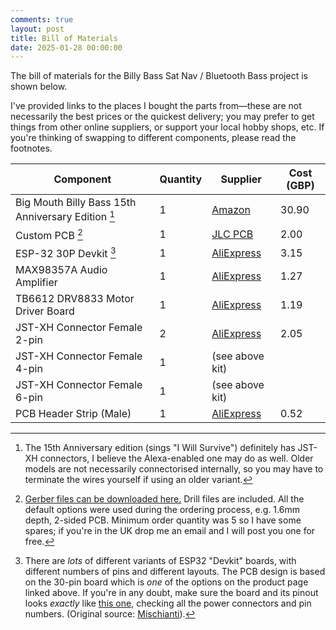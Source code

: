 ```yaml
---
comments: true
layout: post
title: Bill of Materials
date: 2025-01-28 00:00:00
---
```


The bill of materials for the Billy Bass Sat Nav / Bluetooth Bass project is shown below.

I've provided links to the places I bought the parts from&mdash;these are not necessarily the best prices or the quickest delivery; you may prefer to get things from other online suppliers, or support your local hobby shops, etc. If you're thinking of swapping to different components, please read the footnotes.

| Component                                                                     | Quantity | Supplier                                                                                                                   | Cost (GBP) |
|-------------------------------------------------------------------------------|----------|----------------------------------------------------------------------------------------------------------------------------|------------|
| Big Mouth Billy Bass 15th Anniversary Edition [^1]                            | 1        | [Amazon](https://www.amazon.co.uk/Funtime-Billy-Bass-Special-Anniversary/dp/B00OW8GLRM/)                                   | 30.90      |
| Custom PCB [^2] | 1        | [JLC PCB](https://jlcpcb.com/)                                                                                             | 2.00       |
| ESP-32 30P Devkit [^3]                                                        | 1        | [AliExpress](https://www.aliexpress.com/item/1005006246777139.html)                             | 3.15       |
| MAX98357A Audio Amplifier                                                     | 1        | [AliExpress](https://www.aliexpress.com/item/1005005383121121.html)                                      | 1.27       |
| TB6612 DRV8833 Motor Driver Board                                             | 1        | [AliExpress](https://www.aliexpress.com/item/1005005756666126.html) | 1.19       |
| JST-XH Connector Female 2-pin                                                 | 2        | [AliExpress](https://www.aliexpress.com/item/1005006498660940.html)                                | 2.05       |
| JST-XH Connector Female 4-pin                                                 | 1        | (see above kit)                                                                                                            |            |
| JST-XH Connector Female 6-pin                                                 | 1        | (see above kit)                                                                                                            |            |
| PCB Header Strip (Male)                                                       | 1        | [AliExpress](https://www.aliexpress.com/item/1005008081982484.html)                                                                                          | 0.52       |



[^1]: The 15th Anniversary edition (sings "I Will Survive") definitely has JST-XH connectors, I believe the Alexa-enabled one may do as well. Older models are not necessarily connectorised internally, so you may have to terminate the wires yourself if using an older variant.
[^2]: [Gerber files can be downloaded here.](/files/projects/bluetooth-bass/bluetooth-gerbers.zip) Drill files are included. All the default options were used during the ordering process, e.g. 1.6mm depth, 2-sided PCB. Minimum order quantity was 5 so I have some spares; if you're in the UK drop me an email and I will post you one for free.
[^3]: There are *lots* of different variants of ESP32 "Devkit" boards, with different numbers of pins and different layouts. The PCB design is based on the 30-pin board which is *one* of the options on the product page linked above. If you're in any doubt, make sure the board and its pinout looks *exactly* like [this one](/img/projects/bluetooth-bass/ESP32-DOIT-DEV-KIT-v1-pinout-mischianti.png), checking all the power connectors and pin numbers. (Original source: [Mischianti](https://mischianti.org/doit-esp32-dev-kit-v1-high-resolution-pinout-and-specs/)).
